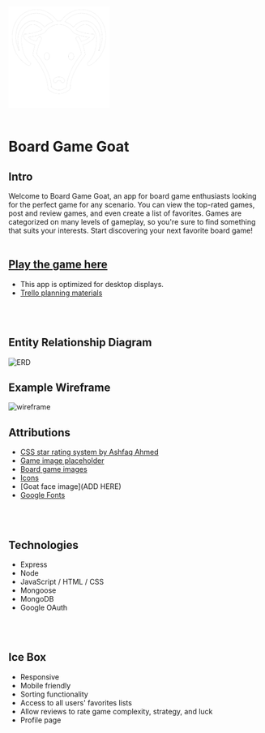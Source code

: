 <img src= "./public/images/white-goat.png" width="200">
<br />
<br />

# Board Game Goat

## Intro
Welcome to Board Game Goat, an app for board game enthusiasts looking for the perfect game for any scenario. You can view the top-rated games, post and review games, and even create a list of favorites. Games are categorized on many levels of gameplay, so you're sure to find something that suits your interests. Start discovering your next favorite board game!
<br />
<br />

## [Play the game here](https://board-game-goat.fly.dev/games)
- This app is optimized for desktop displays. 
- [Trello planning materials](https://trello.com/b/g7rWDiK2/board-game-goat)
<br />
<br />

## Entity Relationship Diagram
![ERD](https://i.imgur.com/BaAVdTS.png)
<br />

## Example Wireframe
![wireframe](https://i.imgur.com/lrWKo8n.png)
<br />

## Attributions
- [CSS star rating system by Ashfaq Ahmed](https://codeconvey.com/css-star-rating-radio-buttons/)
- [Game image placeholder](https://openseauserdata.com/files/bb15c0a9f522ea55b10a8a9675f285c4.gif)
- [Board game images](https://boardgamegeek.com/)
- [Icons](https://fontawesome.com/)
- [Goat face image](ADD HERE)
- [Google Fonts](https://fonts.google.com/?query=open+sans)
<br />
<br />

## Technologies
- Express
- Node
- JavaScript / HTML / CSS
- Mongoose
- MongoDB
- Google OAuth
<br />
<br />

## Ice Box
- Responsive
- Mobile friendly
- Sorting functionality
- Access to all users' favorites lists
- Allow reviews to rate game complexity, strategy, and luck
- Profile page